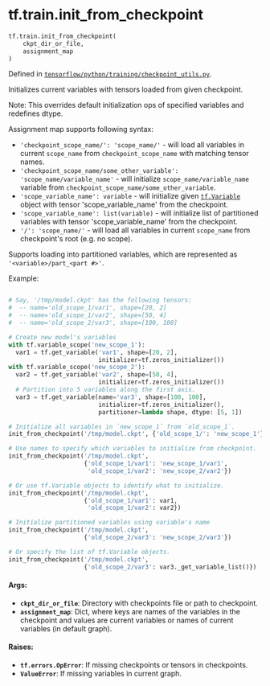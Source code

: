 <div itemscope itemtype="http://developers.google.com/ReferenceObject">
<meta itemprop="name" content="tf.train.init_from_checkpoint" />
<meta itemprop="path" content="Stable" />
</div>

# tf.train.init_from_checkpoint

``` python
tf.train.init_from_checkpoint(
    ckpt_dir_or_file,
    assignment_map
)
```



Defined in [`tensorflow/python/training/checkpoint_utils.py`](/code/stable/tensorflow/python/training/checkpoint_utils.py).

Initializes current variables with tensors loaded from given checkpoint.

Note: This overrides default initialization ops of specified variables and
redefines dtype.

Assignment map supports following syntax:

* `'checkpoint_scope_name/': 'scope_name/'` - will load all variables in
  current `scope_name` from `checkpoint_scope_name` with matching tensor
  names.
* `'checkpoint_scope_name/some_other_variable': 'scope_name/variable_name'` -
  will initialize `scope_name/variable_name` variable
  from `checkpoint_scope_name/some_other_variable`.
* `'scope_variable_name': variable` - will initialize given <a href="../../tf/Variable.md"><code>tf.Variable</code></a>
  object with tensor 'scope_variable_name' from the checkpoint.
* `'scope_variable_name': list(variable)` - will initialize list of
  partitioned variables with tensor 'scope_variable_name' from the checkpoint.
* `'/': 'scope_name/'` - will load all variables in current `scope_name` from
  checkpoint's root (e.g. no scope).

Supports loading into partitioned variables, which are represented as
`'<variable>/part_<part #>'`.

Example:

```python

# Say, '/tmp/model.ckpt' has the following tensors:
#  -- name='old_scope_1/var1', shape=[20, 2]
#  -- name='old_scope_1/var2', shape=[50, 4]
#  -- name='old_scope_2/var3', shape=[100, 100]

# Create new model's variables
with tf.variable_scope('new_scope_1'):
  var1 = tf.get_variable('var1', shape=[20, 2],
                         initializer=tf.zeros_initializer())
with tf.variable_scope('new_scope_2'):
  var2 = tf.get_variable('var2', shape=[50, 4],
                         initializer=tf.zeros_initializer())
  # Partition into 5 variables along the first axis.
  var3 = tf.get_variable(name='var3', shape=[100, 100],
                         initializer=tf.zeros_initializer(),
                         partitioner=lambda shape, dtype: [5, 1])

# Initialize all variables in `new_scope_1` from `old_scope_1`.
init_from_checkpoint('/tmp/model.ckpt', {'old_scope_1/': 'new_scope_1'})

# Use names to specify which variables to initialize from checkpoint.
init_from_checkpoint('/tmp/model.ckpt',
                     {'old_scope_1/var1': 'new_scope_1/var1',
                      'old_scope_1/var2': 'new_scope_2/var2'})

# Or use tf.Variable objects to identify what to initialize.
init_from_checkpoint('/tmp/model.ckpt',
                     {'old_scope_1/var1': var1,
                      'old_scope_1/var2': var2})

# Initialize partitioned variables using variable's name
init_from_checkpoint('/tmp/model.ckpt',
                     {'old_scope_2/var3': 'new_scope_2/var3'})

# Or specify the list of tf.Variable objects.
init_from_checkpoint('/tmp/model.ckpt',
                     {'old_scope_2/var3': var3._get_variable_list()})

```

#### Args:

* <b>`ckpt_dir_or_file`</b>: Directory with checkpoints file or path to checkpoint.
* <b>`assignment_map`</b>: Dict, where keys are names of the variables in the
    checkpoint and values are current variables or names of current variables
    (in default graph).


#### Raises:

* <b>`tf.errors.OpError`</b>: If missing checkpoints or tensors in checkpoints.
* <b>`ValueError`</b>: If missing variables in current graph.